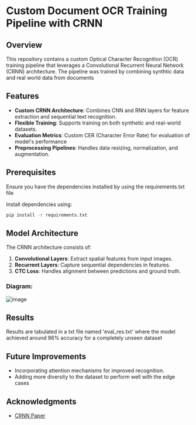 # Custom Document OCR Training Pipeline with CRNN

## Overview
This repository contains a custom Optical Character Recognition (OCR) training pipeline that leverages a Convolutional Recurrent Neural Network (CRNN) architecture. The pipeline was trained by combining synthtic data and real world data from documents

## Features
- **Custom CRNN Architecture**: Combines CNN and RNN layers for feature extraction and sequential text recognition.
- **Flexible Training**: Supports training on both synthetic and real-world datasets.
- **Evaluation Metrics**: Custom CER (Character Error Rate) for evaluation of model's performance
- **Preprocessing Pipelines**: Handles data resizing, normalization, and augmentation.

## Prerequisites

Ensure you have the dependencies installed by using the requirements.txt file

Install dependencies using:

```bash
pip install -r requirements.txt
```

## Model Architecture

The CRNN architecture consists of:
1. **Convolutional Layers**: Extract spatial features from input images.
2. **Recurrent Layers**: Capture sequential dependencies in features.
3. **CTC Loss**: Handles alignment between predictions and ground truth.

### Diagram:
![image](https://github.com/user-attachments/assets/6faeb540-1133-4bd7-9c18-bb725e4ff4b4)


## Results
Results are tabulated in a txt file named 'eval_res.txt' where the model achieved around 96% accuracy for a completely unseen dataset

## Future Improvements

- Incorporating attention mechanisms for improved recognition.
- Adding more diversity to the dataset to perform well with the edge cases

## Acknowledgments

- [CRNN Paper](https://arxiv.org/abs/1507.05717)

